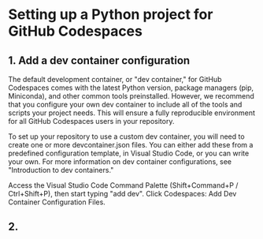 # Setting up a Python project for GitHub Codespaces

## 1. Add a dev container configuration

The default development container, or "dev container," for GitHub Codespaces comes with the latest Python version, package managers (pip, Miniconda), and other common tools preinstalled. However, we recommend that you configure your own dev container to include all of the tools and scripts your project needs. This will ensure a fully reproducible environment for all GitHub Codespaces users in your repository.

To set up your repository to use a custom dev container, you will need to create one or more devcontainer.json files. You can either add these from a predefined configuration template, in Visual Studio Code, or you can write your own. For more information on dev container configurations, see "Introduction to dev containers."

Access the Visual Studio Code Command Palette (Shift+Command+P / Ctrl+Shift+P), then start typing "add dev". Click Codespaces: Add Dev Container Configuration Files.

## 2. 